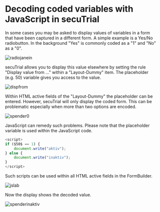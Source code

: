 # Decoding coded variables with JavaScript in secuTrial 

In some cases you may be asked to display values of variables in a form that have been
captured in a different form. A simple example is a Yes/No radiobutton. 
In the background "Yes" is commonly coded as a "1" and "No" as a "0".

![radiojanein](https://github.com/PatrickRWright/secuTrial-recipes/blob/master/JavaScript/decode_display_variables/fig/yes_no.png "radiojanein")

secuTrial allows you to display this value elsewhere by setting the rule "Display value from ..."
within a "Layout-Dummy" item. The placeholder (e.g. $50$) variable gives you access to the value. 

![dispfrom](https://github.com/PatrickRWright/secuTrial-recipes/blob/master/JavaScript/decode_display_variables/fig/display_from.png "dispfrom")

Within HTML active fields of the "Layout-Dummy" the placeholder can be entered.
However, secuTrial will only display the coded form. This can be problematic especially when more than two options are encoded.

![spender0](https://github.com/PatrickRWright/secuTrial-recipes/blob/master/JavaScript/decode_display_variables/fig/spender0.png "spender0")

JavaScript can remedy such problems. Please note that the placeholder variable is used within the JavaScript code.

```javascript
<script>
if ($50$ == 1) { 
    document.write("aktiv"); 
} else { 
    document.write("inaktiv"); 
} 
</script>
```

Such scripts can be used within all HTML active fields in the FormBuilder.

![jslab](https://github.com/PatrickRWright/secuTrial-recipes/blob/master/JavaScript/decode_display_variables/fig/javascript_label.png "jslab")

Now the display shows the decoded value.

![spenderinaktiv](https://github.com/PatrickRWright/secuTrial-recipes/blob/master/JavaScript/decode_display_variables/fig/spenderinaktiv.png "spenderinaktiv")
 

